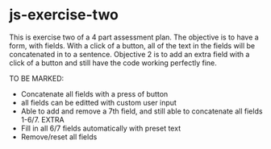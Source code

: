 # js-exercise-two

This is exercise two of a 4 part assessment plan. The objective is to have a form, with fields. With a click of a button, all of the text in the fields will be concatenated in to a sentence. Objective 2 is to add an extra field with a click of a button and still have the code working perfectly fine.

TO BE MARKED:
- Concatenate all fields with a press of  button
- all fields can be editted with custom user input
- Able to add and remove a 7th field, and still able to concatenate all fields 1-6/7.
EXTRA
- Fill in all 6/7 fields automatically with preset text
- Remove/reset all fields
